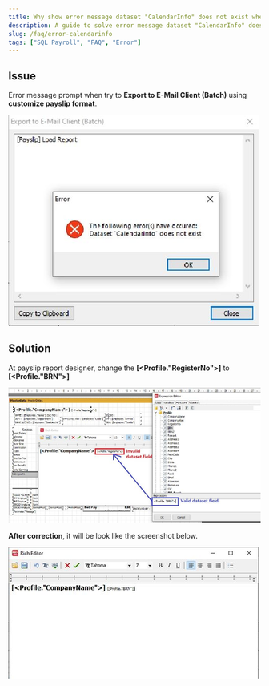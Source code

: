 ```yaml
---
title: Why show error message dataset "CalendarInfo" does not exist when batch email using customize payslip format?
description: A guide to solve error message dataset "CalendarInfo" does not exist when batch email using customize payslip format
slug: /faq/error-calendarinfo
tags: ["SQL Payroll", "FAQ", "Error"]
---
```


## Issue

Error message prompt when try to **Export to E-Mail Client (Batch)** using **customize payslip format**.

![1](../../static/img/faq/error-calendarinfo/yc1-error.jpg)

## Solution

At payslip report designer, change the **[\<Profile."RegisterNo">]** to **[\<Profile."BRN">]**

![2](../../static/img/faq/error-calendarinfo/yc2-error.jpg)

**After correction**, it will be look like the screenshot below.

![3](../../static/img/faq/error-calendarinfo/yc3-error.jpg)